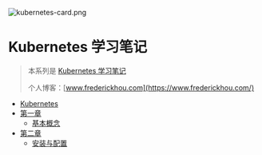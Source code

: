 
![kubernetes-card.png](https://upload-images.jianshu.io/upload_images/17904159-8da16a4b25dec4dd.png?imageMogr2/auto-orient/strip%7CimageView2/2/w/1240)

# Kubernetes 学习笔记

> 本系列是 [Kubernetes 学习笔记](https://www.frederickhou.com/Kubernetes-notes/)
>
> 个人博客：[www.frederickhou.com](https://www.frederickhou.com/)

* [Kubernetes](README.md)
* [第一章](concept/README.md)
    * [基本概念](concept/kubernetes_fundation.md)
* [第二章](setup/README.md)
    * [安装与配置](setup/kubernetes_install_deploy.md)
